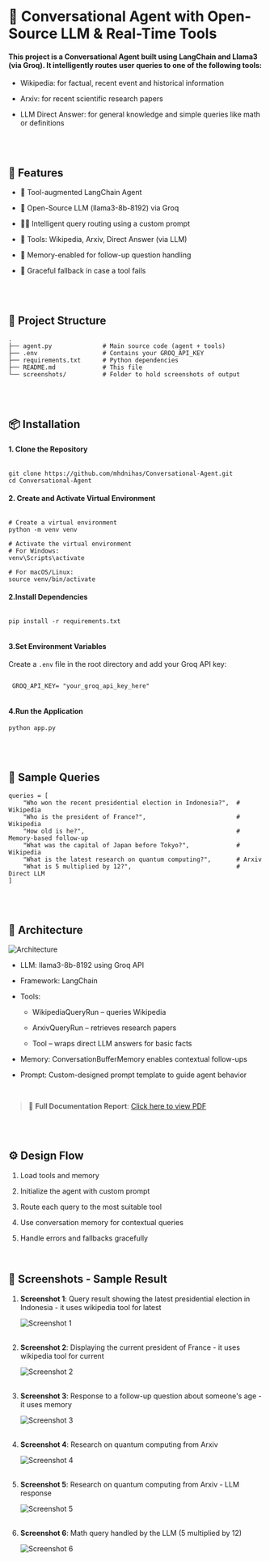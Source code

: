 # 🧠 Conversational Agent with Open-Source LLM & Real-Time Tools

#### This project is a Conversational Agent built using LangChain and Llama3 (via Groq). It intelligently routes user queries to one of the following tools:

* Wikipedia: for factual, recent event and historical information

* Arxiv: for recent scientific research papers

* LLM Direct Answer: for general knowledge and simple queries like math or definitions

<br><br>

## 🚀 Features
* 🔗 Tool-augmented LangChain Agent

* 🧠 Open-Source LLM (llama3-8b-8192) via Groq

* 🕵️‍♂️ Intelligent query routing using a custom prompt

* 🧰 Tools: Wikipedia, Arxiv, Direct Answer (via LLM)

* 🧵 Memory-enabled for follow-up question handling

* 🔄 Graceful fallback in case a tool fails

<br><br>

## 📂 Project Structure
```
.
├── agent.py              # Main source code (agent + tools)
├── .env                  # Contains your GROQ_API_KEY
├── requirements.txt      # Python dependencies
├── README.md             # This file
└── screenshots/          # Folder to hold screenshots of output

```

<br><br>


## 📦 Installation
#### 1. Clone the Repository

```

git clone https://github.com/mhdnihas/Conversational-Agent.git
cd Conversational-Agent

```

#### 2. Create and Activate Virtual Environment

```

# Create a virtual environment
python -m venv venv

# Activate the virtual environment
# For Windows:
venv\Scripts\activate

# For macOS/Linux:
source venv/bin/activate

```


#### 2.Install Dependencies

```  

pip install -r requirements.txt  


```


#### 3.Set Environment Variables

Create a ```.env``` file in the root directory and add your Groq API key:


``` 

 GROQ_API_KEY= "your_groq_api_key_here"  
 
 ```


#### 4.Run the Application

``` 
python app.py 

```
<br><br>

## 💬 Sample Queries

```
queries = [
    "Who won the recent presidential election in Indonesia?",  # Wikipedia
    "Who is the president of France?",                         # Wikipedia
    "How old is he?",                                          # Memory-based follow-up
    "What was the capital of Japan before Tokyo?",             # Wikipedia
    "What is the latest research on quantum computing?",       # Arxiv
    "What is 5 multiplied by 12?",                             # Direct LLM
]

```
<br><br>
## 🧱 Architecture


![Architecture](screenshots/Ai-Agent-workflow.png)<br>



* LLM: llama3-8b-8192 using Groq API

* Framework: LangChain

* Tools:

    * WikipediaQueryRun – queries Wikipedia

    * ArxivQueryRun – retrieves research papers

    * Tool – wraps direct LLM answers for basic facts

* Memory: ConversationBufferMemory enables contextual follow-ups

* Prompt: Custom-designed prompt template to guide agent behavior

<br>

> 📄 **Full Documentation Report**: [Click here to view PDF](https://drive.google.com/file/d/1gQHdF8bkRe5n2dCorKejl5g4it9NI5x9/view?usp=sharing)


<br><br>

## ⚙️ Design Flow

1. Load tools and memory

2. Initialize the agent with custom prompt

3. Route each query to the most suitable tool

4. Use conversation memory for contextual queries

5. Handle errors and fallbacks gracefully

<br>


## 📸 Screenshots - Sample Result

1. **Screenshot 1**: Query result showing the latest presidential election in Indonesia - it uses wikipedia tool for latest <br>

   ![Screenshot 1](screenshots/Screenshot1.png)
   <br><br>

2. **Screenshot 2**: Displaying the current president of France -  it uses wikipedia tool for current <br>

   ![Screenshot 2](screenshots/Screenshot2.png)
   <br><br>
3. **Screenshot 3**: Response to a follow-up question about someone's age - it uses memory <br>

   ![Screenshot 3](screenshots/Screenshot3.png)
    <br><br>
4. **Screenshot 4**: Research on quantum computing from Arxiv <br>

   ![Screenshot 4](screenshots/Screenshot4.png)
   <br><br>

5. **Screenshot 5**: Research on quantum computing from Arxiv - LLM response <br>

   ![Screenshot 5](screenshots/Screenshot5.png)
   <br><br>

6. **Screenshot 6**: Math query handled by the LLM (5 multiplied by 12)<br>

   ![Screenshot 6](screenshots/Screenshot6.png)
   <br><br>


   